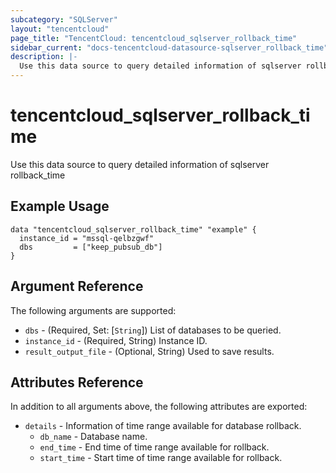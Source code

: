 ```yaml
---
subcategory: "SQLServer"
layout: "tencentcloud"
page_title: "TencentCloud: tencentcloud_sqlserver_rollback_time"
sidebar_current: "docs-tencentcloud-datasource-sqlserver_rollback_time"
description: |-
  Use this data source to query detailed information of sqlserver rollback_time
---
```


# tencentcloud_sqlserver_rollback_time

Use this data source to query detailed information of sqlserver rollback_time

## Example Usage

```hcl
data "tencentcloud_sqlserver_rollback_time" "example" {
  instance_id = "mssql-qelbzgwf"
  dbs         = ["keep_pubsub_db"]
}
```

## Argument Reference

The following arguments are supported:

* `dbs` - (Required, Set: [`String`]) List of databases to be queried.
* `instance_id` - (Required, String) Instance ID.
* `result_output_file` - (Optional, String) Used to save results.

## Attributes Reference

In addition to all arguments above, the following attributes are exported:

* `details` - Information of time range available for database rollback.
  * `db_name` - Database name.
  * `end_time` - End time of time range available for rollback.
  * `start_time` - Start time of time range available for rollback.


